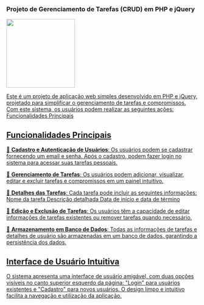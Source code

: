 ### Projeto de Gerenciamento de Tarefas (CRUD) em PHP e jQuery

<div>
  <a href="https://github.com/Projects_Back-End/CRUD_XNEO">
  <img height="180em" src="https://github-readme-stats.vercel.app/api/top-langs/?username=Santos22-2&layout=compact"/>  
</div>

Este é um projeto de aplicação web simples desenvolvido em PHP e jQuery, projetado para simplificar o gerenciamento de tarefas e compromissos. Com este sistema, os usuários podem realizar as seguintes ações:
Funcionalidades Principais

## Funcionalidades Principais

🎯 **Cadastro e Autenticação de Usuários**: Os usuários podem se cadastrar fornecendo um email e senha. Após o cadastro, podem fazer login no sistema para acessar suas tarefas pessoais.

🎯 **Gerenciamento de Tarefas**: Os usuários podem adicionar, visualizar, editar e excluir tarefas e compromissos em um painel intuitivo.

🎯 **Detalhes das Tarefas**: Cada tarefa pode incluir as seguintes informações:
    Nome da tarefa
    Descrição detalhada
    Data de início e data de término

🎯 **Edição e Exclusão de Tarefas**: Os usuários têm a capacidade de editar informações de tarefas existentes ou remover tarefas quando necessário.

🎯 **Armazenamento em Banco de Dados**: Todas as informações de tarefas e detalhes de usuário são armazenadas em um banco de dados, garantindo a persistência dos dados.

## Interface de Usuário Intuitiva

O sistema apresenta uma interface de usuário amigável, com duas opções visíveis no canto superior esquerdo da página: "Login" para usuários existentes e "Cadastro" para novos usuários. O design limpo e intuitivo facilita a navegação e utilização da aplicação.
